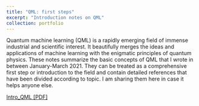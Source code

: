 ```yaml
---
title: "QML: first steps"
excerpt: "Introduction notes on QML"
collection: portfolio
---
```


Quantum machine learning (QML) is a rapidly emerging field of immense industrial and scientific
interest. It beautifully merges the ideas and applications of machine learning with the enigmatic
principles of quantum physics. These notes summarize the basic concepts of QML that I wrote in between January-March 2021.
They can be treated as a comprehensive first step or introduction to the field and contain detailed references
that have been divided according to topic. I am sharing them here in case it helps anyone else.


[Intro_QML [PDF]](http://AroosaIjaz.github.io/files/Intro_qml_website.pdf)
